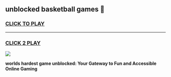 
## unblocked basketball games 👋
<h3>
<a href="https://premium.freeplayer.one?title=unblocked_basketball_games&ref=13F">CLICK TO PLAY</a></h3>
<hr>

<h3>
<a href="https://premium.freeplayer.one?title=unblocked_basketball_games&ref=13F">CLICK 2 PLAY</a>
  
</h3>

<a href="https://premium.freeplayer.one?title=unblocked_basketball_games&ref=12F/"><img src="https://clearcache.store/games.png"></a>


**worlds hardest game unblocked: Your Gateway to Fun and Accessible Online Gaming**
